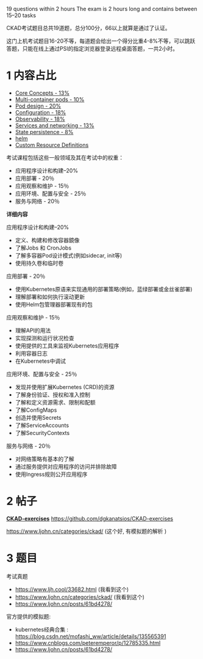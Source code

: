 
 19 questions within 2 hours
The exam is 2 hours long and contains between 15–20 tasks

CKAD考试题目总共19道题，总分100分，66以上就算是通过了认证。

这门上机考试题目16-20不等，每道题会给出一个得分比重4-8%不等，可以跳跃答题，只能在线上通过PSI的指定浏览器登录远程桌面答题，一共2小时。

# 1 内容占比

- [Core Concepts - 13%](https://github.com/dgkanatsios/CKAD-exercises/blob/main/a.core_concepts.md)
- [Multi-container pods - 10%](https://github.com/dgkanatsios/CKAD-exercises/blob/main/b.multi_container_pods.md)
- [Pod design - 20%](https://github.com/dgkanatsios/CKAD-exercises/blob/main/c.pod_design.md)
- [Configuration - 18%](https://github.com/dgkanatsios/CKAD-exercises/blob/main/d.configuration.md)
- [Observability - 18%](https://github.com/dgkanatsios/CKAD-exercises/blob/main/e.observability.md)
- [Services and networking - 13%](https://github.com/dgkanatsios/CKAD-exercises/blob/main/f.services.md)
- [State persistence - 8%](https://github.com/dgkanatsios/CKAD-exercises/blob/main/g.state.md)
- [helm](https://github.com/dgkanatsios/CKAD-exercises/blob/main/h.helm.md)
- [Custom Resource Definitions](https://github.com/dgkanatsios/CKAD-exercises/blob/main/i.crd.md)

考试课程包括这些一般领域及其在考试中的权重：

- 应用程序设计和构建–20%
- 应用部署 - 20％
- 应用观察和维护 - 15％
- 应用环境、配置与安全 - 25％
- 服务与网络 - 20％

**详细内容**

应用程序设计和构建–20%

- 定义、构建和修改容器鏡像
- 了解Jobs 和 CronJobs
- 了解多容器Pod设计模式(例如sidecar, init等)
- 使用持久卷和临时卷

应用部署 - 20％

- 使用Kubernetes原语来实现通用的部署策略(例如，蓝绿部署或金丝雀部署)
- 理解部署和如何执行滚动更新
- 使用Helm包管理器部署现有的包

应用观察和维护 - 15％

- 理解API的用法
- 实现探测和运行状况检查
- 使用提供的工具来监视Kubernetes应用程序
- 利用容器日志
- 在Kubernetes中调试

应用环境、配置与安全 - 25％

- 发现并使用扩展Kubernetes (CRD)的资源
- 了解身份验证、授权和准入控制
- 了解和定义资源需求、限制和配额
- 了解ConfigMaps
- 创造并使用Secrets
- 了解ServiceAccounts
- 了解SecurityContexts

服务与网络 - 20％

- 对网络策略有基本的了解
- 通过服务提供对应用程序的访问并排除故障
- 使用Ingress规则公开应用程序


# 2 帖子

**[CKAD-exercises](https://github.com/dgkanatsios/CKAD-exercises)**
https://github.com/dgkanatsios/CKAD-exercises


https://www.ljohn.cn/categories/ckad/ (这个好, 有模拟题的解析 )
# 3 题目

考试真题 
- https://www.ljh.cool/33682.html  (我看到这个)
- https://www.ljohn.cn/categories/ckad/  (我看到这个)
- https://www.ljohn.cn/posts/61bd4278/


官方提供的模拟题: 
- kubernetes经典合集 : https://blog.csdn.net/mofashi_ww/article/details/135565391
- https://www.cnblogs.com/peteremperor/p/12785335.html
- https://www.ljohn.cn/posts/61bd4278/ 





